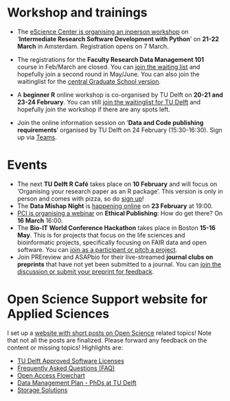 
# Workshop and trainings
* The [eScience Center is organising an inperson workshop](https://www.eventbrite.co.uk/e/intermediate-research-software-development-with-python-tickets-506404247737) on ‘**Intermediate Research Software Development with Python**’ on **21-22 March** in Amsterdam. Registration opens on 7 March.
* The registrations for the **Faculty Research Data Management 101** course in Feb/March are closed. You can [join the waiting list](https://forms.microsoft.com/r/Rnv5nz6Cxd) and hopefully join a second round in May/June. You can also join the waitinglist for the [central Graduate School version](https://www.tudelft.nl/en/library/research-data-management/r/training-events/training-for-researchers/research-data-management-101). 
* A **beginner R** online workshop is co-organised by TU Delft on **20-21 and 23-24 February**. You can still [join the waitinglist for TU Delft]( https://www.eventbrite.com/e/data-carpentry-for-social-sciences-online-february-20-21-23-24-tickets-415917700037) and hopefully join the workshop if there are any spots left. 

* Join the online information session on ‘**Data and Code publishing requirements**’ organised by TU Delft on 24 February (15:30-16:30). Sign up via [Teams]( https://teams.microsoft.com/registration/TVJuCSlpMECM04q0LeCIew,prhfUgzRikOHjYKGawOujw,p6p8d5mw6k6-WWhc-CwMAA,I9-dFqg2pESmHZmZEowApg,Q6XQUMAiaUuvqHFzQ1ZIeA,nFYE6O0BmkuPHDbLIhullA?mode=read&tenantId=096e524d-6929-4030-8cd3-8ab42de0887b&skipauthstrap=1). 

# Events
* The next **TU Delft R Café** takes place on **10 February** and will focus on ‘Organising your research paper as an R package’. This version is only in person and comes with pizza, so do [sign up](https://forms.gle/7oGMYVpjNqa3a44d9)! 
* The **Data Mishap Night** is [happening online](https://datamishapsnight.typeform.com/registration) on **23 February** at 19:00.
* [PCI is organising a webinar](https://univ-cotedazur.zoom.us/meeting/register/tZAkf-upqzsoHNEB6on35_Z9sFzOAkSTrtTc) on **Ethical Publishing**: How do get there? On **16 March** 16:00. 
* The **Bio-IT World Conference Hackathon** takes place in Boston **15-16 May**. This is for projects that focus on the life sciences and bioinformatic projects, specifically focusing on FAIR data and open software. You can [join as a participant or pitch a project](https://www.bio-itworldexpo.com/fair-data-hackathon).
* Join PREreview and ASAPbio for their live-streamed **journal clubs on preprints** that have not yet been submitted to a journal. You can [join the discussion or submit your preprint for feedback](https://asapbio.org/preprint-in-progress-asapbio-prereview-live-streamed-preprint-journal-clubs). 

# Open Science Support website for Applied Sciences 
I set up a [website with short posts on Open Science](https://estherplomp.github.io/TNW-OS-support) related topics! 
Note that not all the posts are finalized. Please forward any feedback on the content or missing topics! 
Highlights are: 
* [TU Delft Approved Software Licenses](https://estherplomp.github.io/TNW-OS-support/posts/software-licenses/)
* [Frequently Asked Questions (FAQ)](https://estherplomp.github.io/TNW-OS-support/posts/open-science-FAQ/)
* [Open Access Flowchart](https://estherplomp.github.io/TNW-OS-support/posts/open-access-flowchart/)
* [Data Management Plan - PhDs at TU Delft]( https://estherplomp.github.io/TNW-OS-support/posts/DMP-PhD/)
* [Storage Solutions](https://estherplomp.github.io/TNW-OS-support/posts/storage-solutions/)
